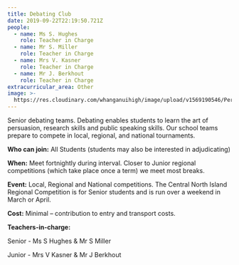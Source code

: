 ```yaml
---
title: Debating Club
date: 2019-09-22T22:19:50.721Z
people:
  - name: Ms S. Hughes
    role: Teacher in Charge
  - name: Mr S. Miller
    role: Teacher in Charge
  - name: Mrs V. Kasner
    role: Teacher in Charge
  - name: Mr J. Berkhout
    role: Teacher in Charge
extracurricular_area: Other
image: >-
  https://res.cloudinary.com/whanganuihigh/image/upload/v1569190546/Performing%20Arts/Debating.jpg
---
```

Senior debating teams. Debating enables students to learn the art of persuasion, research skills and public speaking skills. Our school teams prepare to compete in local, regional, and national tournaments. 

**Who can join:** All Students (students may also be interested 
in adjudicating)

**When:** Meet fortnightly during interval. Closer to Junior regional competitions (which take place once a term) we meet most breaks.

**Event:** Local, Regional and National competitions. The Central North Island Regional Competition is for Senior students and is run over a weekend in March or April.

**Cost:** Minimal – contribution to entry and transport costs.

**Teachers-in-charge:** 

Senior - Ms S Hughes & Mr S Miller

Junior - Mrs V Kasner & Mr J Berkhout
